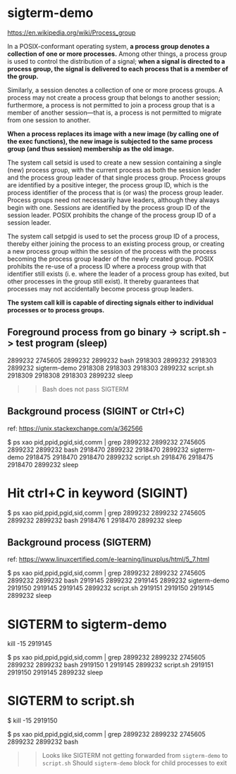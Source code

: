 # sigterm-demo

https://en.wikipedia.org/wiki/Process_group

In a POSIX-conformant operating system, **a process group denotes a collection of one or more processes.** Among other things, a process group is used to control the distribution of a signal; **when a signal is directed to a process group, the signal is delivered to each process that is a member of the group.**

Similarly, a session denotes a collection of one or more process groups. A process may not create a process group that belongs to another session; furthermore, a process is not permitted to join a process group that is a member of another session—that is, a process is not permitted to migrate from one session to another.

**When a process replaces its image with a new image (by calling one of the exec functions), the new image is subjected to the same process group (and thus session) membership as the old image.**

The system call setsid is used to create a new session containing a single (new) process group, with the current process as both the session leader and the process group leader of that single process group. Process groups are identified by a positive integer, the process group ID, which is the process identifier of the process that is (or was) the process group leader. Process groups need not necessarily have leaders, although they always begin with one. Sessions are identified by the process group ID of the session leader. POSIX prohibits the change of the process group ID of a session leader.

The system call setpgid is used to set the process group ID of a process, thereby either joining the process to an existing process group, or creating a new process group within the session of the process with the process becoming the process group leader of the newly created group. POSIX prohibits the re-use of a process ID where a process group with that identifier still exists (i. e. where the leader of a process group has exited, but other processes in the group still exist). It thereby guarantees that processes may not accidentally become process group leaders.

**The system call kill is capable of directing signals either to individual processes or to process groups.**


## Foreground process from go binary -> script.sh -> test program (sleep)

2899232 2745605 2899232 2899232 bash
2918303 2899232 2918303 2899232 sigterm-demo
2918308 2918303 2918303 2899232 script.sh
2918309 2918308 2918303 2899232 sleep

>> Bash does not pass SIGTERM

## Background process (SIGINT or Ctrl+C)

ref: https://unix.stackexchange.com/a/362566

$ ps  xao pid,ppid,pgid,sid,comm | grep 2899232
2899232 2745605 2899232 2899232 bash
2918470 2899232 2918470 2899232 sigterm-demo
2918475 2918470 2918470 2899232 script.sh
2918476 2918475 2918470 2899232 sleep

# Hit ctrl+C in keyword (SIGINT)

$ ps  xao pid,ppid,pgid,sid,comm | grep 2899232
2899232 2745605 2899232 2899232 bash
2918476       1 2918470 2899232 sleep

## Background process (SIGTERM)

ref: https://www.linuxcertified.com/e-learning/linuxplus/html/5_7.html

$ ps  xao pid,ppid,pgid,sid,comm | grep 2899232
2899232 2745605 2899232 2899232 bash
2919145 2899232 2919145 2899232 sigterm-demo
2919150 2919145 2919145 2899232 script.sh
2919151 2919150 2919145 2899232 sleep

# SIGTERM to sigterm-demo
kill -15 2919145

$ ps  xao pid,ppid,pgid,sid,comm | grep 2899232
2899232 2745605 2899232 2899232 bash
2919150       1 2919145 2899232 script.sh
2919151 2919150 2919145 2899232 sleep

# SIGTERM to script.sh
$ kill -15 2919150

$ ps  xao pid,ppid,pgid,sid,comm | grep 2899232
2899232 2745605 2899232 2899232 bash

>> Looks like SIGTERM not getting forwarded from `sigterm-demo` to `script.sh`
>> Should `sigterm-demo` block for child processes to exit
